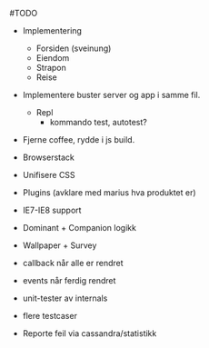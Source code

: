 #TODO
- Implementering
  - Forsiden (sveinung)
  - Eiendom
  - Strapon
  - Reise

- Implementere buster server og app i samme fil.
  - Repl
    - kommando test, autotest?

- Fjerne coffee, rydde i js build.
- Browserstack 
- Unifisere CSS
- Plugins (avklare med marius hva produktet er)
- IE7-IE8 support
- Dominant + Companion logikk
- Wallpaper + Survey
- callback når alle er rendret
- events når ferdig rendret
- unit-tester av internals
- flere testcaser
- Reporte feil via cassandra/statistikk